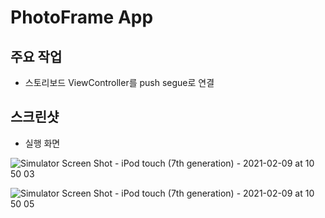 # PhotoFrame App

## 주요 작업
- 스토리보드 ViewController를 push segue로 연결

## 스크린샷

- 실행 화면

![Simulator Screen Shot - iPod touch (7th generation) - 2021-02-09 at 10 50 03](https://user-images.githubusercontent.com/39956881/107304678-e7cc6b00-6ac4-11eb-85cf-3bc45fdbce9b.png)


![Simulator Screen Shot - iPod touch (7th generation) - 2021-02-09 at 10 50 05](https://user-images.githubusercontent.com/39956881/107304680-e9962e80-6ac4-11eb-97bb-49520190f2b1.png)

